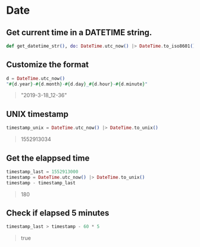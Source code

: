 # Date

## Get current time in a DATETIME string.

```ex
def get_datetime_str(), do: DateTime.utc_now() |> DateTime.to_iso8601()
```

## Customize the format

```ex
d = DateTime.utc_now()
"#{d.year}-#{d.month}-#{d.day}_#{d.hour}-#{d.minute}"
```
> "2019-3-18_12-36"

## UNIX timestamp

```ex
timestamp_unix = DateTime.utc_now() |> DateTime.to_unix()
```
> 1552913034

## Get the elappsed time

```ex
timestamp_last = 1552913000
timestamp = DateTime.utc_now() |> DateTime.to_unix()
timestamp - timestamp_last
```
> 180

## Check if elapsed 5 minutes

```ex
timestamp_last > timestamp - 60 * 5
```
> true